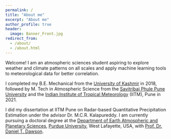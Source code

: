 ```yaml
---
permalink: /
title: "About me"
excerpt: "About me"
author_profile: true
header:
  image: Banner_Front.jpg
redirect_from: 
  - /about/
  - /about.html
---
```


Welcome! I am an atmospheric sciences student aspiring to explore weather and climate patterns on all scales and apply machine learning tools to meteorological data for better correlation.

I completed my B.E. Mechanical from the [University of Kashmir](https://www.kashmiruniversity.net/) in 2018, followed by M. Tech in Atmospheric Science from the [Savitribai Phule Pune University](https://www.unipune.ac.in) and the [Indian Institute of Tropical Meteorology](https://tropmet.res.in) (IITM), Pune in 2021.

I did my dissertation at IITM Pune on Radar-based Quantitative Precipitation Estimation under the advisor Dr. M.C.R. Kalapureddy. I am currently pursuing a doctoral degree at the [Department of Earth Atmospheric and Planetary Sciences](https://eaps.purdue.edu), [Purdue University](https://purdue.edu), West Lafayette, USA, with [Prof. Dr. Daniel T. Dawson](https://www.eaps.purdue.edu/people/profile/dawson29.html). 
